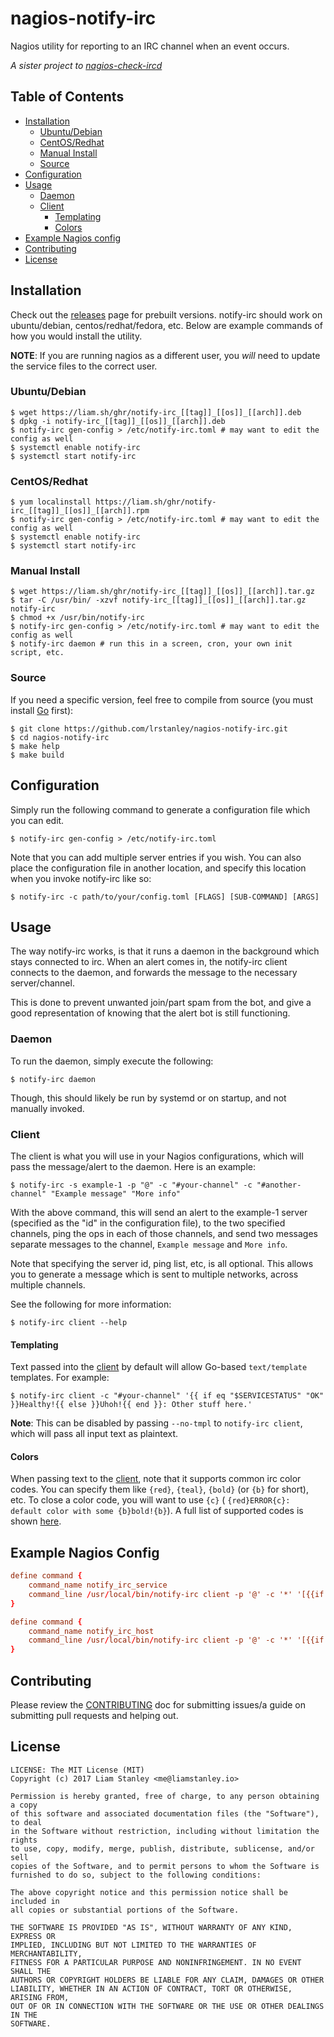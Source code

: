 # nagios-notify-irc

Nagios utility for reporting to an IRC channel when an event occurs.

_A sister project to [nagios-check-ircd](https://github.com/lrstanley/nagios-check-ircd)_

## Table of Contents
- [Installation](#installation)
  - [Ubuntu/Debian](#ubuntudebian)
  - [CentOS/Redhat](#centosredhat)
  - [Manual Install](#manual-install)
  - [Source](#source)
- [Configuration](#configuration)
- [Usage](#usage)
  - [Daemon](#daemon)
  - [Client](#client)
    - [Templating](#templating)
    - [Colors](#colors)
- [Example Nagios config](#example-nagios-config)
- [Contributing](#contributing)
- [License](#license)

## Installation

Check out the [releases](https://github.com/lrstanley/nagios-notify-irc/releases)
page for prebuilt versions. notify-irc should work on ubuntu/debian,
centos/redhat/fedora, etc. Below are example commands of how you would install
the utility.

**NOTE**: If you are running nagios as a different user, you _will_ need to
update the service files to the correct user.

### Ubuntu/Debian

```console
$ wget https://liam.sh/ghr/notify-irc_[[tag]]_[[os]]_[[arch]].deb
$ dpkg -i notify-irc_[[tag]]_[[os]]_[[arch]].deb
$ notify-irc gen-config > /etc/notify-irc.toml # may want to edit the config as well
$ systemctl enable notify-irc
$ systemctl start notify-irc
```

### CentOS/Redhat

```console
$ yum localinstall https://liam.sh/ghr/notify-irc_[[tag]]_[[os]]_[[arch]].rpm
$ notify-irc gen-config > /etc/notify-irc.toml # may want to edit the config as well
$ systemctl enable notify-irc
$ systemctl start notify-irc
```

### Manual Install

```console
$ wget https://liam.sh/ghr/notify-irc_[[tag]]_[[os]]_[[arch]].tar.gz
$ tar -C /usr/bin/ -xzvf notify-irc_[[tag]]_[[os]]_[[arch]].tar.gz notify-irc
$ chmod +x /usr/bin/notify-irc
$ notify-irc gen-config > /etc/notify-irc.toml # may want to edit the config as well
$ notify-irc daemon # run this in a screen, cron, your own init script, etc.
```

### Source

If you need a specific version, feel free to compile from source (you must
install [Go](https://golang.org/doc/install) first):

```console
$ git clone https://github.com/lrstanley/nagios-notify-irc.git
$ cd nagios-notify-irc
$ make help
$ make build
```

## Configuration

Simply run the following command to generate a configuration file which you
can edit.

```console
$ notify-irc gen-config > /etc/notify-irc.toml
```

Note that you can add multiple server entries if you wish. You can also place
the configuration file in another location, and specify this location when
you invoke notify-irc like so:

```console
$ notify-irc -c path/to/your/config.toml [FLAGS] [SUB-COMMAND] [ARGS]
```

## Usage

The way notify-irc works, is that it runs a daemon in the background which
stays connected to irc. When an alert comes in, the notify-irc client connects
to the daemon, and forwards the message to the necessary server/channel.

This is done to prevent unwanted join/part spam from the bot, and give a good
representation of knowing that the alert bot is still functioning.

### Daemon

To run the daemon, simply execute the following:

```console
$ notify-irc daemon
```

Though, this should likely be run by systemd or on startup, and not manually
invoked.

### Client

The client is what you will use in your Nagios configurations, which will
pass the message/alert to the daemon. Here is an example:

```console
$ notify-irc -s example-1 -p "@" -c "#your-channel" -c "#another-channel" "Example message" "More info"
```

With the above command, this will send an alert to the example-1 server
(specified as the "id" in the configuration file), to the two specified
channels, ping the ops in each of those channels, and send two messages
separate messages to the channel, `Example message` and `More info`.

Note that specifying the server id, ping list, etc, is all optional. This
allows you to generate a message which is sent to multiple networks, across
multiple channels.

See the following for more information:

```console
$ notify-irc client --help
```

#### Templating

Text passed into the [client](#client) by default will allow Go-based
`text/template` templates. For example:

```console
$ notify-irc client -c "#your-channel" '{{ if eq "$SERVICESTATUS" "OK" }}Healthy!{{ else }}Uhoh!{{ end }}: Other stuff here.'
```

**Note**: This can be disabled by passing `--no-tmpl` to `notify-irc client`,
which will pass all input text as plaintext.

#### Colors

When passing text to the [client](#client), note that it supports common
irc color codes. You can specify them like `{red}`, `{teal}`, `{bold}` (or
`{b}` for short), etc. To close a color code, you will want to use `{c}` (
`{red}ERROR{c}: default color with some {b}bold!{b}`). A full list of
supported codes is shown [here](https://github.com/lrstanley/girc/blob/ef73e5521b5bcbc1248229d8600e574f90a9508d/format.go#L18-L39).

## Example Nagios Config

```conf
define command {
	command_name notify_irc_service
	command_line /usr/local/bin/notify-irc client -p '@' -c '*' '[{{if eq "$SERVICESTATE$" "OK"}}{green}{{else}}{red}{{end}}{b}$SERVICESTATE${b}{c}] {yellow}{b}$SERVICEDESC${b}{c} :: {teal}$HOSTNAME${c} ({teal}$HOSTADDRESS${c}) :: ({b}$SERVICESTATETYPE${b}: for {cyan}$SERVICEDURATION${c})' '$SERVICEOUTPUT$'
}

define command {
	command_name notify_irc_host
	command_line /usr/local/bin/notify-irc client -p '@' -c '*' '[{{if eq "$HOSTSTATE$" "OK"}}{green}{{else}}{red}{{end}}{b}$HOSTSTATE${b}{c}] {teal}$HOSTNAME${c} ({teal}$HOSTADDRESS${c}) :: ({b}$HOSTSTATETYPE${b}: for {cyan}$HOSTDURATION${c}) :: [ {green}{b}OK:{b} $TOTALHOSTSERVICESOK${c} | {yellow}{b}WARN:{b} $TOTALHOSTSERVICESWARNING${c} | {b}UNKN:{b} $TOTALHOSTSERVICESUNKNOWN$ | {red}{b}CRIT:{b} $TOTALHOSTSERVICESCRITICAL${c} ]' '$HOSTOUTPUT$'
}
```

## Contributing

Please review the [CONTRIBUTING](CONTRIBUTING.md) doc for submitting issues/a guide
on submitting pull requests and helping out.

## License

    LICENSE: The MIT License (MIT)
    Copyright (c) 2017 Liam Stanley <me@liamstanley.io>

    Permission is hereby granted, free of charge, to any person obtaining a copy
    of this software and associated documentation files (the "Software"), to deal
    in the Software without restriction, including without limitation the rights
    to use, copy, modify, merge, publish, distribute, sublicense, and/or sell
    copies of the Software, and to permit persons to whom the Software is
    furnished to do so, subject to the following conditions:

    The above copyright notice and this permission notice shall be included in
    all copies or substantial portions of the Software.

    THE SOFTWARE IS PROVIDED "AS IS", WITHOUT WARRANTY OF ANY KIND, EXPRESS OR
    IMPLIED, INCLUDING BUT NOT LIMITED TO THE WARRANTIES OF MERCHANTABILITY,
    FITNESS FOR A PARTICULAR PURPOSE AND NONINFRINGEMENT. IN NO EVENT SHALL THE
    AUTHORS OR COPYRIGHT HOLDERS BE LIABLE FOR ANY CLAIM, DAMAGES OR OTHER
    LIABILITY, WHETHER IN AN ACTION OF CONTRACT, TORT OR OTHERWISE, ARISING FROM,
    OUT OF OR IN CONNECTION WITH THE SOFTWARE OR THE USE OR OTHER DEALINGS IN THE
    SOFTWARE.
